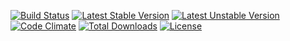 [![Build Status](https://travis-ci.org/neneaX/multi-routing.svg?branch=master)](https://travis-ci.org/neneaX/multi-routing)
[![Latest Stable Version](https://poser.pugx.org/neneax/multi-routing/v/stable)](https://packagist.org/packages/neneax/multi-routing)
[![Latest Unstable Version](https://poser.pugx.org/neneax/multi-routing/v/unstable)](https://packagist.org/packages/neneax/multi-routing)
[![Code Climate](https://codeclimate.com/github/neneaX/multi-routing.png)](https://codeclimate.com/github/neneaX/multi-routing)
[![Total Downloads](https://poser.pugx.org/neneax/multi-routing/downloads)](https://packagist.org/packages/neneax/multi-routing)
[![License](https://poser.pugx.org/neneax/multi-routing/license)](https://packagist.org/packages/neneax/multi-routing)
